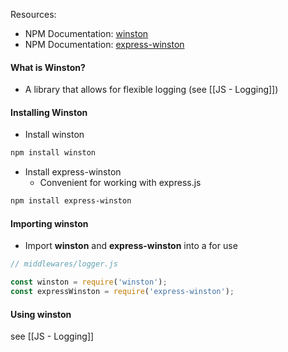 Resources:
* NPM Documentation: [winston](https://www.npmjs.com/package/winston)
* NPM Documentation: [express-winston](https://www.npmjs.com/package/express-winston)

#### What is Winston?
* A library that allows for flexible logging (see [[JS - Logging]])

#### Installing Winston
* Install winston 
```bash
npm install winston
```

* Install express-winston
	* Convenient for working with express.js
```bash
npm install express-winston
```

#### Importing winston
* Import **winston** and **express-winston** into a for use 
```js
// middlewares/logger.js

const winston = require('winston'); 
const expressWinston = require('express-winston');
```

#### Using winston
see [[JS - Logging]]
